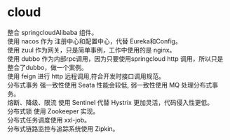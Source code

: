 # cloud
整合 springcloudAlibaba 组件。</br>
使用 nacos 作为 注册中心和配置中心，代替 Eureka和Config。 </br>
使用 zuul 作为网关，只是简单事例，工作中使用的是 nginx。 </br>
使用 dubbo 作为内部rpc调用，因为只要使用springcloud http 调用，所以只是整合了dubbo，做一个案例。 </br>
使用 feign 进行 http 远程调用,符合开发时接口调用规范。 </br>
分布式事务 强一致性使用 Seata 性能会较低, 弱一致性使用 MQ 处理分布式事务。 </br>
熔断、降级、限流 使用 Sentinel 代替 Hystrix 更加灵活，代码侵入性更低。 </br>
分布式锁 使用 Zookeeper 实现。 </br>
分布式任务调度使用 xxl-job。 </br>
分布式链路监控与追踪系统使用 Zipkin。 </br>
